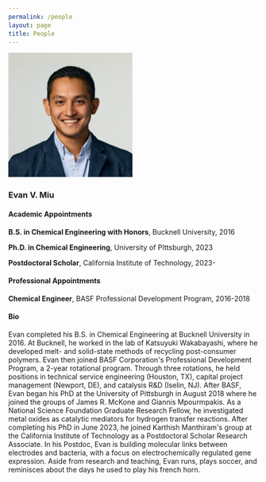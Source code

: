 ```yaml
---
permalink: /people
layout: page
title: People
---
```


<!-- Google tag (gtag.js) -->
<script async src="https://www.googletagmanager.com/gtag/js?id=G-0NCRGW35RR"></script>
<script>
  window.dataLayer = window.dataLayer || [];
  function gtag(){dataLayer.push(arguments);}
  gtag('js', new Date());

  gtag('config', 'G-0NCRGW35RR');
</script>

<img src="./assets/imgs/centered_headshot.jpg" alt="description" style="width: 250px; height: auto; margin-right: 20px;">

### **Evan V. Miu**

#### **Academic Appointments**
**B.S. in Chemical Engineering with Honors**, Bucknell University, 2016

**Ph.D. in Chemical Engineering**, University of PIttsburgh, 2023

**Postdoctoral Scholar**, California Institute of Technology, 2023-

#### **Professional Appointments**
**Chemical Engineer**, BASF Professional Development Program, 2016-2018

#### Bio
Evan completed his B.S. in Chemical Engineering at Bucknell University in 2016.
At Bucknell, he worked in the lab of Katsuyuki Wakabayashi, where he developed melt- and solid-state methods of recycling post-consumer polymers.
Evan then joined BASF Corporation's Professional Development Program, a 2-year rotational program.
Through three rotations, he held positions in technical service engineering (Houston, TX), capital project management (Newport, DE), and catalysis R&D (Iselin, NJ).
After BASF, Evan began his PhD at the University of Pittsburgh in August 2018 where he joined the groups of James R. McKone and Giannis Mpourmpakis.
As a National Science Foundation Graduate Research Fellow, he investigated metal oxides as catalytic mediators for hydrogen transfer reactions.
After completing his PhD in June 2023, he joined Karthish Manthiram's group at the California Institute of Technology as a Postdoctoral Scholar Research Associate.
In his Postdoc, Evan is building molecular links between electrodes and bacteria, with a focus on electrochemically regulated gene expression.
Aside from research and teaching, Evan runs, plays soccer, and reminisces about the days he used to play his french horn.
